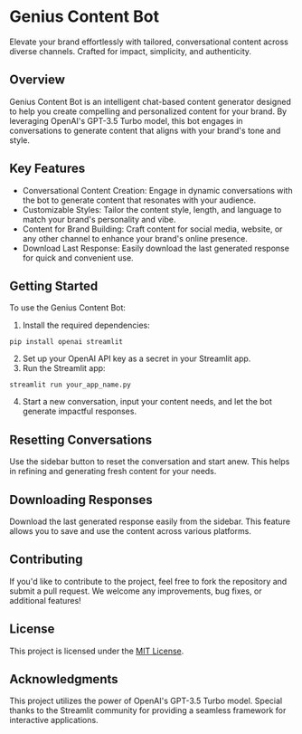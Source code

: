 # Genius Content Bot
Elevate your brand effortlessly with tailored, conversational content across diverse channels. Crafted for impact, simplicity, and authenticity.

## Overview
Genius Content Bot is an intelligent chat-based content generator designed to help you create compelling and personalized content for your brand. By leveraging OpenAI's GPT-3.5 Turbo model, this bot engages in conversations to generate content that aligns with your brand's tone and style.

## Key Features
* Conversational Content Creation: Engage in dynamic conversations with the bot to generate content that resonates with your audience.
* Customizable Styles: Tailor the content style, length, and language to match your brand's personality and vibe.
* Content for Brand Building: Craft content for social media, website, or any other channel to enhance your brand's online presence.
* Download Last Response: Easily download the last generated response for quick and convenient use.

## Getting Started
To use the Genius Content Bot:
1. Install the required dependencies:
```
pip install openai streamlit
```
2. Set up your OpenAI API key as a secret in your Streamlit app.
3. Run the Streamlit app:
```
streamlit run your_app_name.py
```
4. Start a new conversation, input your content needs, and let the bot generate impactful responses.

## Resetting Conversations
Use the sidebar button to reset the conversation and start anew. This helps in refining and generating fresh content for your needs.

## Downloading Responses
Download the last generated response easily from the sidebar. This feature allows you to save and use the content across various platforms.

## Contributing
If you'd like to contribute to the project, feel free to fork the repository and submit a pull request. We welcome any improvements, bug fixes, or additional features!

## License
This project is licensed under the [MIT License](LICENSE.md).

## Acknowledgments
This project utilizes the power of OpenAI's GPT-3.5 Turbo model.
Special thanks to the Streamlit community for providing a seamless framework for interactive applications.

